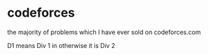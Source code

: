 # codeforces
the majority of problems which I have ever sold on codeforces.com

D1 means Div 1 in otherwise it is Div 2

